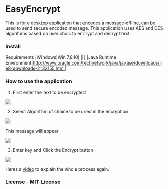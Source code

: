 # EasyEncrypt
This is for a desktop application that encodes a message offline, can be used to send secure encoded message. This application uses AES and DES algorithms based on user choic to encrypt and decrypt text.

### Install
Requirements
|Windows|Win 7,8,10|
|||
|Java Runtime Environment|http://www.oracle.com/technetwork/java/javase/downloads/jre8-downloads-2133155.html|


### How to use the application

1. First enter the text to be encrypted

![](https://steemitimages.com/DQmQDSbJuWKXC1MK3iEoWzaJaSMsF3QNkejQ32MMjMvf9wC/image.png)

2. Select Algorithm of choice to be used in the encryption

![](https://steemitimages.com/DQmW6zcotYK113uyFqCL4bharFa8cV7iMGbogyQtoiWNRXG/image.png)

This message will appear

![](https://steemitimages.com/DQmfZw2g9iNn77GT5qx2WBdWHyaXSHgc4UhCFkaU6YAR9f8/image.png)

3. Enter key and Click the Encrypt button

![](https://steemitimages.com/DQmXGsKBjQrnKTL8ZFEb641BSFSe9WFLmuV7xHCN6eeMSEb/image.png)

Heres a [video](https://www.youtube.com/watch?v=yOWwWKxpcS8) to explain the whole process again.


### License - MIT License
